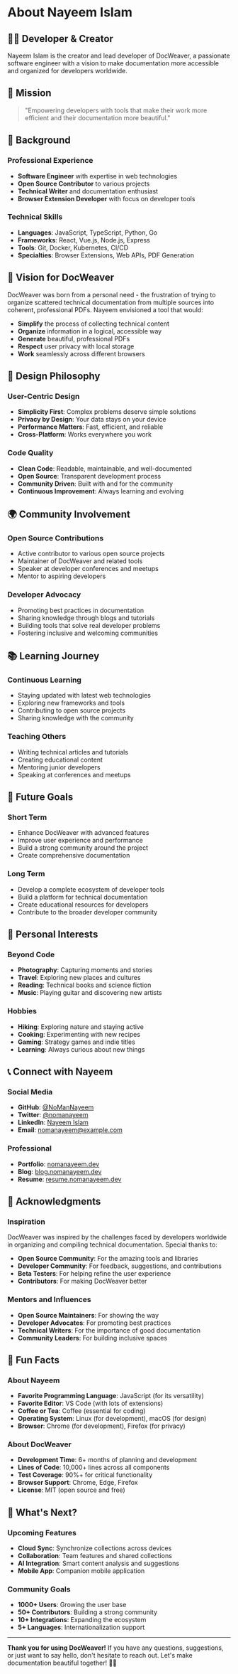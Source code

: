 # About Nayeem Islam

## 👨‍💻 Developer & Creator

Nayeem Islam is the creator and lead developer of DocWeaver, a passionate software engineer with a vision to make documentation more accessible and organized for developers worldwide.

## 🎯 Mission

> "Empowering developers with tools that make their work more efficient and their documentation more beautiful."

## 🚀 Background

### Professional Experience
- **Software Engineer** with expertise in web technologies
- **Open Source Contributor** to various projects
- **Technical Writer** and documentation enthusiast
- **Browser Extension Developer** with focus on developer tools

### Technical Skills
- **Languages**: JavaScript, TypeScript, Python, Go
- **Frameworks**: React, Vue.js, Node.js, Express
- **Tools**: Git, Docker, Kubernetes, CI/CD
- **Specialties**: Browser Extensions, Web APIs, PDF Generation

## 🌟 Vision for DocWeaver

DocWeaver was born from a personal need - the frustration of trying to organize scattered technical documentation from multiple sources into coherent, professional PDFs. Nayeem envisioned a tool that would:

- **Simplify** the process of collecting technical content
- **Organize** information in a logical, accessible way
- **Generate** beautiful, professional PDFs
- **Respect** user privacy with local storage
- **Work** seamlessly across different browsers

## 🎨 Design Philosophy

### User-Centric Design
- **Simplicity First**: Complex problems deserve simple solutions
- **Privacy by Design**: Your data stays on your device
- **Performance Matters**: Fast, efficient, and reliable
- **Cross-Platform**: Works everywhere you work

### Code Quality
- **Clean Code**: Readable, maintainable, and well-documented
- **Open Source**: Transparent development process
- **Community Driven**: Built with and for the community
- **Continuous Improvement**: Always learning and evolving

## 🌍 Community Involvement

### Open Source Contributions
- Active contributor to various open source projects
- Maintainer of DocWeaver and related tools
- Speaker at developer conferences and meetups
- Mentor to aspiring developers

### Developer Advocacy
- Promoting best practices in documentation
- Sharing knowledge through blogs and tutorials
- Building tools that solve real developer problems
- Fostering inclusive and welcoming communities

## 📚 Learning Journey

### Continuous Learning
- Staying updated with latest web technologies
- Exploring new frameworks and tools
- Contributing to open source projects
- Sharing knowledge with the community

### Teaching Others
- Writing technical articles and tutorials
- Creating educational content
- Mentoring junior developers
- Speaking at conferences and meetups

## 🎯 Future Goals

### Short Term
- Enhance DocWeaver with advanced features
- Improve user experience and performance
- Build a strong community around the project
- Create comprehensive documentation

### Long Term
- Develop a complete ecosystem of developer tools
- Build a platform for technical documentation
- Create educational resources for developers
- Contribute to the broader developer community

## 🌟 Personal Interests

### Beyond Code
- **Photography**: Capturing moments and stories
- **Travel**: Exploring new places and cultures
- **Reading**: Technical books and science fiction
- **Music**: Playing guitar and discovering new artists

### Hobbies
- **Hiking**: Exploring nature and staying active
- **Cooking**: Experimenting with new recipes
- **Gaming**: Strategy games and indie titles
- **Learning**: Always curious about new things

## 📞 Connect with Nayeem

### Social Media
- **GitHub**: [@NoManNayeem](https://github.com/NoManNayeem)
- **Twitter**: [@nomanayeem](https://twitter.com/nomanayeem)
- **LinkedIn**: [Nayeem Islam](https://linkedin.com/in/nomanayeem)
- **Email**: nomanayeem@example.com

### Professional
- **Portfolio**: [nomanayeem.dev](https://nomanayeem.dev)
- **Blog**: [blog.nomanayeem.dev](https://blog.nomanayeem.dev)
- **Resume**: [resume.nomanayeem.dev](https://resume.nomanayeem.dev)

## 🙏 Acknowledgments

### Inspiration
DocWeaver was inspired by the challenges faced by developers worldwide in organizing and compiling technical documentation. Special thanks to:

- **Open Source Community**: For the amazing tools and libraries
- **Developer Community**: For feedback, suggestions, and contributions
- **Beta Testers**: For helping refine the user experience
- **Contributors**: For making DocWeaver better

### Mentors and Influences
- **Open Source Maintainers**: For showing the way
- **Developer Advocates**: For promoting best practices
- **Technical Writers**: For the importance of good documentation
- **Community Leaders**: For building inclusive spaces

## 🎉 Fun Facts

### About Nayeem
- **Favorite Programming Language**: JavaScript (for its versatility)
- **Favorite Editor**: VS Code (with lots of extensions)
- **Coffee or Tea**: Coffee (essential for coding)
- **Operating System**: Linux (for development), macOS (for design)
- **Browser**: Chrome (for development), Firefox (for privacy)

### About DocWeaver
- **Development Time**: 6+ months of planning and development
- **Lines of Code**: 10,000+ lines across all components
- **Test Coverage**: 90%+ for critical functionality
- **Browser Support**: Chrome, Edge, Firefox
- **License**: MIT (open source and free)

## 🚀 What's Next?

### Upcoming Features
- **Cloud Sync**: Synchronize collections across devices
- **Collaboration**: Team features and shared collections
- **AI Integration**: Smart content analysis and suggestions
- **Mobile App**: Companion mobile application

### Community Goals
- **1000+ Users**: Growing the user base
- **50+ Contributors**: Building a strong community
- **10+ Integrations**: Expanding the ecosystem
- **5+ Languages**: Internationalization support

---

**Thank you for using DocWeaver!** If you have any questions, suggestions, or just want to say hello, don't hesitate to reach out. Let's make documentation beautiful together! 🎨✨
